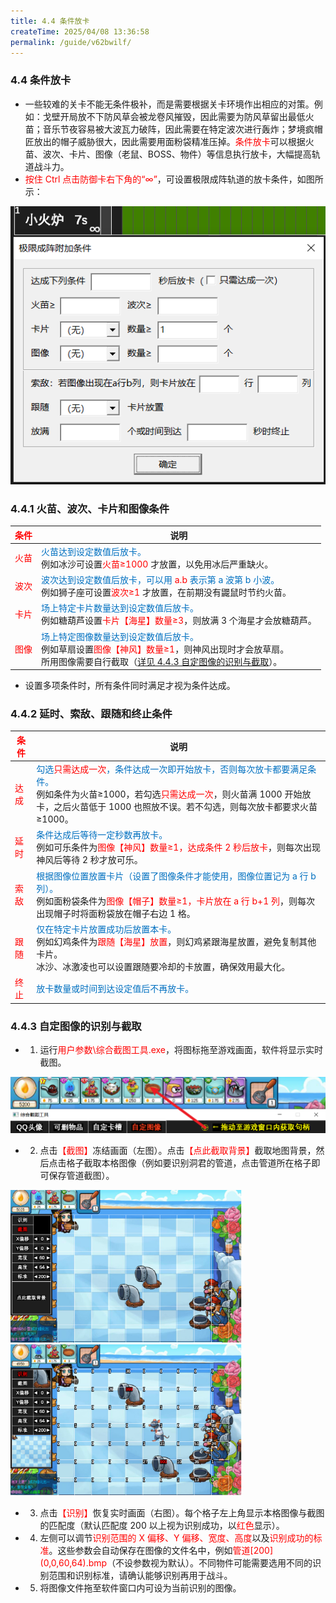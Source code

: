 ```yaml
---
title: 4.4 条件放卡
createTime: 2025/04/08 13:36:58
permalink: /guide/v62bwilf/
---
```


### 4.4 条件放卡

- 一些较难的关卡不能无条件极补，而是需要根据关卡环境作出相应的对策。例如：戈壁开局放不下防风草会被龙卷风摧毁，因此需要为防风草留出最低火苗；音乐节夜容易被大波瓦力破阵，因此需要在特定波次进行轰炸；梦境疯帽匠放出的帽子威胁很大，因此需要用面粉袋精准压掉。<span style="color: red">条件放卡</span>可以根据火苗、波次、卡片、图像（老鼠、BOSS、物件）等信息执行放卡，大幅提高轨道战斗力。
- <span style="color: red">按住 Ctrl 点击防御卡右下角的“∞”</span>，可设置极限成阵轨道的放卡条件，如图所示：

![](./picture/4.4.0.1.png)

### 4.4.1 火苗、波次、卡片和图像条件

| <span style="color: red">条件</span> | 说明 |
| ---- | ---- |
| <span style="color: red">火苗</span> | <span style="color: #0070C0;">火苗达到设定数值后放卡。</span><br>例如冰沙可设置<span style="color: red">火苗≥1000 </span>才放置，以免用冰后严重缺火。 |
| <span style="color: red">波次</span> | <span style="color: #0070C0;">波次达到设定数值后放卡，可以用<span style="color: red"> a.b </span>表示第 a 波第 b 小波。</span><br>例如狮子座可设置<span style="color: red">波次≥1 </span>才放置，在前期没有鼹鼠时节约火苗。 |
| <span style="color: red">卡片</span> | <span style="color: #0070C0;">场上特定卡片数量达到设定数值后放卡。</span><br>例如糖葫芦设置<span style="color: red">卡片【海星】数量≥3</span>，则放满 3 个海星才会放糖葫芦。 |
| <span style="color: red">图像</span> | <span style="color: #0070C0;">场上特定图像数量达到设定数值后放卡。</span><br>例如草扇设置<span style="color: red">图像【神风】数量≥1</span>，则神风出现时才会放草扇。<br>所用图像需要自行截取（[详见 4.4.3 自定图像的识别与截取](#_4-4-3-自定图像的识别与截取)）。 |

- 设置多项条件时，所有条件同时满足才视为条件达成。

### 4.4.2 延时、索敌、跟随和终止条件

| <span style="color: red">条件</span> | 说明 |
| ---- | ---- |
| <span style="color: red">达成</span> | <span style="color: #0070C0;">勾选<span style="color: red">只需达成一次</span>，条件达成一次即开始放卡，否则每次放卡都要满足条件。</span><br>例如条件为火苗≥1000，若勾选<span style="color: red">只需达成一次</span>，则火苗满 1000 开始放卡，之后火苗低于 1000 也照放不误。若不勾选，则每次放卡都要求火苗≥1000。 |
| <span style="color: red">延时</span> | <span style="color: #0070C0;">条件达成后等待一定秒数再放卡。</span><br>例如可乐条件为<span style="color: red">图像【神风】数量≥1，达成条件 2 秒后放卡</span>，则每次出现神风后等待 2 秒才放可乐。 |
| <span style="color: red">索敌</span> | <span style="color: #0070C0;">根据图像位置放置卡片（设置了图像条件才能使用，图像位置记为 a 行 b 列）。</span><br>例如面粉袋条件为<span style="color: red">图像【帽子】数量≥1，卡片放在 a 行 b+1 列</span>，则每次出现帽子时将面粉袋放在帽子右边 1 格。 |
| <span style="color: red">跟随</span> | <span style="color: #0070C0;">仅在特定卡片放置成功后放置本卡。</span><br>例如幻鸡条件为<span style="color: red">跟随【海星】放置</span>，则幻鸡紧跟海星放置，避免复制其他卡片。<br>冰沙、冰激凌也可以设置跟随要冷却的卡放置，确保效用最大化。 |
| <span style="color: red">终止</span> | <span style="color: #0070C0;">放卡数量或时间到达设定值后不再放卡。</span> |

### 4.4.3 自定图像的识别与截取

- 1. 运行<span style="color: red">用户参数\综合截图工具.exe</span>，将图标拖至游戏画面，软件将显示实时截图。

![](./picture/4.4.3.1.png)

- 2. 点击<span style="color: red">【截图】</span>冻结画面（左图）。点击<span style="color: red">【点此截取背景】</span>截取地图背景，然后点击格子截取本格图像（例如要识别洞君的管道，点击管道所在格子即可保存管道截图）。

<img src="./picture/4.4.3.2.png" alt="" width="370" height="244"> <img src="./picture/4.4.3.3.png" alt="" width="370" height="242">

- 3. 点击<span style="color: red">【识别】</span>恢复实时画面（右图）。每个格子左上角显示本格图像与截图的匹配度（默认匹配度 200 以上视为识别成功，以<span style="color: red">红色</span>显示）。

- 4. 左侧可以调节<span style="color: red">识别范围的 X 偏移、Y 偏移、宽度、高度</span>以及<span style="color: red">识别成功的标准</span>。这些参数会自动保存在图像的文件名中，例如<span style="color: red">管道\[200\](0,0,60,64).bmp</span>（不设参数视为默认）。不同物件可能需要选用不同的识别范围和识别标准，请确认能够识别再用于战斗。

- 5. 将图像文件拖至软件窗口内可设为当前识别的图像。
